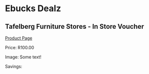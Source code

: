 
# Ebucks Dealz
## Tafelberg Furniture Stores - In Store Voucher
[Product Page](https://www.ebucks.com/web/shop/productSelected.do?prodId=158613860&catId=227677169)

Price: R100.00

Image: Some text!

Savings: 


	